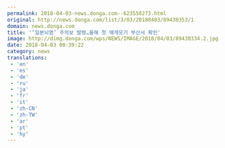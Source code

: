 ```yaml
---
permalink: 2018-04-03-news.donga.com--623558273.html
original: http://news.donga.com/list/3/03/20180403/89430353/1
domain: news.donga.com
title: '‘일본뇌염’ 주의보 발령…올해 첫 매개모기 부산서 확인'
image: http://dimg.donga.com/wps/NEWS/IMAGE/2018/04/03/89430334.2.jpg
date: 2018-04-03 00:39:22
category: news
translations: 
 - 'en'
 - 'es'
 - 'de'
 - 'ru'
 - 'ja'
 - 'fr'
 - 'it'
 - 'zh-CN'
 - 'zh-TW'
 - 'ar'
 - 'pt'
 - 'hy'
---
```


